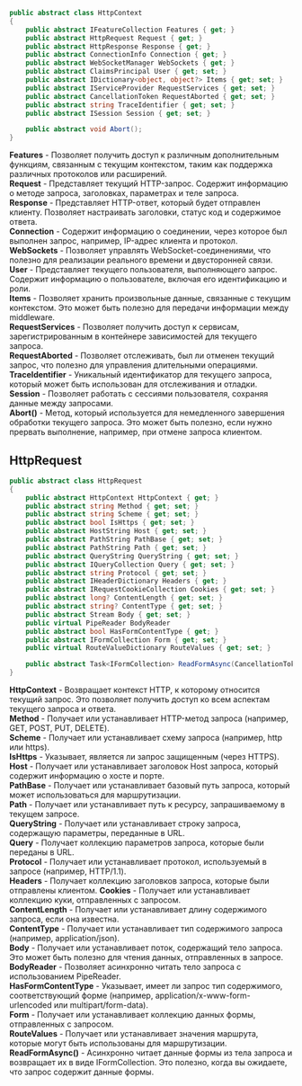 ```csharp
public abstract class HttpContext
{
	public abstract IFeatureCollection Features { get; }
	public abstract HttpRequest Request { get; }
	public abstract HttpResponse Response { get; }
	public abstract ConnectionInfo Connection { get; }
	public abstract WebSocketManager WebSockets { get; }
	public abstract ClaimsPrincipal User { get; set; }
	public abstract IDictionary<object, object?> Items { get; set; }
	public abstract IServiceProvider RequestServices { get; set; }
	public abstract CancellationToken RequestAborted { get; set; }
	public abstract string TraceIdentifier { get; set; }
	public abstract ISession Session { get; set; }

	public abstract void Abort();
}
```

**Features** - Позволяет получить доступ к различным дополнительным функциям, связанным с текущим контекстом, таким как поддержка различных протоколов или расширений.  
**Request** - Представляет текущий HTTP-запрос. Содержит информацию о методе запроса, заголовках, параметрах и теле запроса.  
**Response** - Представляет HTTP-ответ, который будет отправлен клиенту. Позволяет настраивать заголовки, статус код и содержимое ответа.  
**Connection** - Содержит информацию о соединении, через которое был выполнен запрос, например, IP-адрес клиента и протокол.  
**WebSockets** - Позволяет управлять WebSocket-соединениями, что полезно для реализации реального времени и двусторонней связи.  
**User** - Представляет текущего пользователя, выполняющего запрос. Содержит информацию о пользователе, включая его идентификацию и роли.  
**Items** - Позволяет хранить произвольные данные, связанные с текущим контекстом. Это может быть полезно для передачи информации между middleware.  
**RequestServices** - Позволяет получить доступ к сервисам, зарегистрированным в контейнере зависимостей для текущего запроса.  
**RequestAborted** - Позволяет отслеживать, был ли отменен текущий запрос, что полезно для управления длительными операциями.  
**TraceIdentifier** - Уникальный идентификатор для текущего запроса, который может быть использован для отслеживания и отладки.  
**Session** - Позволяет работать с сессиями пользователя, сохраняя данные между запросами.  
**Abort()** - Метод, который используется для немедленного завершения обработки текущего запроса. Это может быть полезно, если нужно прервать выполнение, например, при отмене запроса клиентом.

## HttpRequest
```csharp
public abstract class HttpRequest
{
	public abstract HttpContext HttpContext { get; }
	public abstract string Method { get; set; }
	public abstract string Scheme { get; set; }
	public abstract bool IsHttps { get; set; }
	public abstract HostString Host { get; set; }
	public abstract PathString PathBase { get; set; }
	public abstract PathString Path { get; set; }
	public abstract QueryString QueryString { get; set; }
	public abstract IQueryCollection Query { get; set; }
	public abstract string Protocol { get; set; }
	public abstract IHeaderDictionary Headers { get; }
	public abstract IRequestCookieCollection Cookies { get; set; }
	public abstract long? ContentLength { get; set; }
	public abstract string? ContentType { get; set; }
	public abstract Stream Body { get; set; }
	public virtual PipeReader BodyReader
	public abstract bool HasFormContentType { get; }
	public abstract IFormCollection Form { get; set; }
	public virtual RouteValueDictionary RouteValues { get; set; }

	public abstract Task<IFormCollection> ReadFormAsync(CancellationToken cancellationToken = default(CancellationToken));
}
```
**HttpContext** - Возвращает контекст HTTP, к которому относится текущий запрос. Это позволяет получить доступ ко всем аспектам текущего запроса и ответа.  
**Method** - Получает или устанавливает HTTP-метод запроса (например, GET, POST, PUT, DELETE).  
**Scheme** - Получает или устанавливает схему запроса (например, http или https).  
**IsHttps** - Указывает, является ли запрос защищенным (через HTTPS).  
**Host** - Получает или устанавливает заголовок Host запроса, который содержит информацию о хосте и порте.  
**PathBase** - Получает или устанавливает базовый путь запроса, который может использоваться для маршрутизации.  
**Path** - Получает или устанавливает путь к ресурсу, запрашиваемому в текущем запросе.  
**QueryString** - Получает или устанавливает строку запроса, содержащую параметры, переданные в URL.  
**Query** - Получает коллекцию параметров запроса, которые были переданы в URL.  
**Protocol** - Получает или устанавливает протокол, используемый в запросе (например, HTTP/1.1).  
**Headers** - Получает коллекцию заголовков запроса, которые были отправлены клиентом. 
**Cookies** - Получает или устанавливает коллекцию куки, отправленных с запросом.  
**ContentLength** - Получает или устанавливает длину содержимого запроса, если она известна.  
**ContentType** - Получает или устанавливает тип содержимого запроса (например, application/json).  
**Body** - Получает или устанавливает поток, содержащий тело запроса. Это может быть полезно для чтения данных, отправленных в запросе.  
**BodyReader** - Позволяет асинхронно читать тело запроса с использованием PipeReader.  
**HasFormContentType** - Указывает, имеет ли запрос тип содержимого, соответствующий форме (например, application/x-www-form-urlencoded или multipart/form-data).  
**Form** -  Получает или устанавливает коллекцию данных формы, отправленных с запросом.  
**RouteValues** - Получает или устанавливает значения маршрута, которые могут быть использованы для маршрутизации.
**ReadFormAsync()** - Асинхронно читает данные формы из тела запроса и возвращает их в виде IFormCollection. Это полезно, когда вы ожидаете, что запрос содержит данные формы.  












